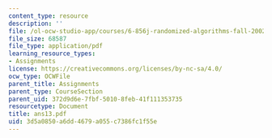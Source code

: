 ```yaml
---
content_type: resource
description: ''
file: /ol-ocw-studio-app/courses/6-856j-randomized-algorithms-fall-2002/3d5a0850a6dd4679a055c7386fc1f55e_ans13.pdf
file_size: 68587
file_type: application/pdf
learning_resource_types:
- Assignments
license: https://creativecommons.org/licenses/by-nc-sa/4.0/
ocw_type: OCWFile
parent_title: Assignments
parent_type: CourseSection
parent_uid: 372d9d6e-7fbf-5010-8feb-41f111353735
resourcetype: Document
title: ans13.pdf
uid: 3d5a0850-a6dd-4679-a055-c7386fc1f55e
---
```

